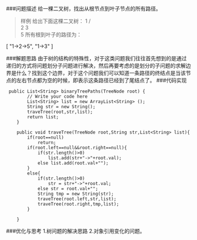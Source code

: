 ###问题描述
 给一棵二叉树，找出从根节点到叶子节点的所有路径。
>样例
给出下面这棵二叉树：
   1
 /   \
2     3
 \
  5
>所有根到叶子的路径为：

[
  "1->2->5",
  "1->3"
]

###解题思路
由于树的结构的特殊性，对于这类问题我们往往首先想到的是通过递归的方式将问题划分子问题进行解决，然后再要考虑的是划分的子问题的求解边界是什么？找到这个边界，对于这个问题我们可以知道一条路径的终结点是当该节点的左右节点都为空的时候，即表示这条路径已经到了尾结点了。
###代码实现
```
 public List<String> binaryTreePaths(TreeNode root) {
        // Write your code here
        List<String> list = new ArrayList<String> ();
 		String str = new String();
        traveTree(root,str,list);
        return list;
    }

    public void traveTree(TreeNode root,String str,List<String> list){
    	if(root==null)
    		return;
    	if(root.left==null&&root.right==null){
    		if(str.length()>0)
    			list.add(str+"->"+root.val);
    		else list.add(root.val+"");
    	}
    	else{
    		if(str.length()>0)
    			str = str+"->"+root.val;
    		else str = root.val+"";
    		String tmp = new String(str);
    		traveTree(root.left,str,list);
    		traveTree(root.right,tmp,list);
    	}

    }
```
###优化与思考
1.树问题的解决思路
2.对象引用变化的问题。

